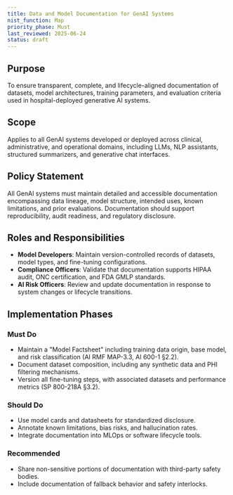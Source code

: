 ```yaml
---
title: Data and Model Documentation for GenAI Systems
nist_function: Map
priority_phase: Must
last_reviewed: 2025-06-24
status: draft
---
```


## Purpose

To ensure transparent, complete, and lifecycle-aligned documentation of datasets, model architectures, training parameters, and evaluation criteria used in hospital-deployed generative AI systems.

## Scope

Applies to all GenAI systems developed or deployed across clinical, administrative, and operational domains, including LLMs, NLP assistants, structured summarizers, and generative chat interfaces.

## Policy Statement

All GenAI systems must maintain detailed and accessible documentation encompassing data lineage, model structure, intended uses, known limitations, and prior evaluations. Documentation should support reproducibility, audit readiness, and regulatory disclosure.

## Roles and Responsibilities

- **Model Developers**: Maintain version-controlled records of datasets, model types, and fine-tuning configurations.
- **Compliance Officers**: Validate that documentation supports HIPAA audit, ONC certification, and FDA GMLP standards.
- **AI Risk Officers**: Review and update documentation in response to system changes or lifecycle transitions.

## Implementation Phases

### Must Do
- Maintain a "Model Factsheet" including training data origin, base model, and risk classification (AI RMF MAP-3.3, AI 600-1 §2.2).
- Document dataset composition, including any synthetic data and PHI filtering mechanisms.
- Version all fine-tuning steps, with associated datasets and performance metrics (SP 800-218A §3.2).

### Should Do
- Use model cards and datasheets for standardized disclosure.
- Annotate known limitations, bias risks, and hallucination rates.
- Integrate documentation into MLOps or software lifecycle tools.

### Recommended
- Share non-sensitive portions of documentation with third-party safety bodies.
- Include documentation of fallback behavior and safety interlocks.

